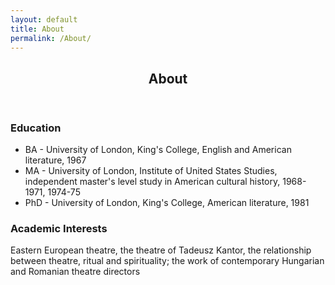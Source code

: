 ```yaml
---
layout: default
title: About
permalink: /About/
---
```


   <section id="one">
        <div class="container">
        	<header class="major">
                <h2>About</h2>
            </header>
            <h3>Education</h3>
            <ul>
            	<li>BA - University of London, King's College, English and American literature, 1967</li>
				<li>MA - University of London, Institute of United States Studies, independent master's level study in American cultural history, 1968-1971, 1974-75</li>
				<li>PhD - University of London, King's College, American literature, 1981</li>
			</ul>
			<h3>Academic Interests</h3>
			<p>Eastern European theatre, the theatre of Tadeusz Kantor, the relationship between theatre, ritual and spirituality; the work of contemporary Hungarian and Romanian theatre directors</p>
        </div>
    </section>